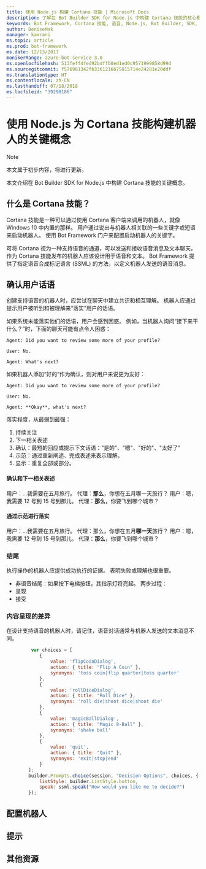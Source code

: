 ```yaml
---
title: 使用 Node.js 构建 Cortana 技能 | Microsoft Docs
description: 了解在 Bot Builder SDK for Node.js 中构建 Cortana 技能的核心概念。
keywords: Bot Framework, Cortana 技能, 语音, Node.js, Bot Builder, SDK, 关键概念, 核心概念
author: DeniseMak
manager: kamrani
ms.topic: article
ms.prod: bot-framework
ms.date: 12/13/2017
monikerRange: azure-bot-service-3.0
ms.openlocfilehash: 513feff4fed92bdffb0ed1ed0c9571999858d99d
ms.sourcegitcommit: f576981342fb3361216675815714e24281e20ddf
ms.translationtype: HT
ms.contentlocale: zh-CN
ms.lasthandoff: 07/18/2018
ms.locfileid: "39298186"
---
```

# <a name="key-concepts-for-building-a-bot-for-cortana-skills-using-nodejs"></a>使用 Node.js 为 Cortana 技能构建机器人的关键概念
 
> [!NOTE]
> 本文属于初步内容，将进行更新。

本文介绍在 Bot Builder SDK for Node.js 中构建 Cortana 技能的关键概念。 

## <a name="what-is-a-cortana-skill"></a>什么是 Cortana 技能？
Cortana 技能是一种可以通过使用 Cortana 客户端来调用的机器人，就像 Windows 10 中内置的那样。 用户通过说出与机器人相关联的一些关键字或短语来启动机器人。 使用 Bot Framework 门户来配置启动机器人的关键字。 

可将 Cortana 视为一种支持语音的通道，可以发送和接收语音消息及文本聊天。 作为 Cortana 技能发布的机器人应该设计用于语音和文本。 Bot Framework 提供了指定语音合成标记语言 (SSML) 的方法，以定义机器人发送的语音消息。

## <a name="acknowledge-user-utterances"></a>确认用户话语 

<!-- Establishing conversational understanding -->
<!-- Placeholder: In this section, describe how you have to write your speech to sound natural -->


创建支持语音的机器人时，应尝试在聊天中建立共识和相互理解。 机器人应通过提示用户被听到和被理解来“落实”用户的话语。

如果系统未能落实他们的话语，用户会感到困惑。 例如，当机器人询问“接下来干什么？”时，下面的聊天可能有点令人困惑：

```
Agent: Did you want to review some more of your profile?

User: No.

Agent: What's next?
```

如果机器人添加“好的”作为确认，则对用户来说更为友好：

```
Agent: Did you want to review some more of your profile?

User: No.

Agent: **Okay**, what's next?
```


落实程度，从最弱到最强：
1. 持续关注
2. 下一相关表述
3. 确认：最短的回应或提示下文话语："是的"、"嗯"、"好的"、"太好了"
4. 示范：通过重新阐述、完成表述来表示理解。
5. 显示：重复全部或部分。

#### <a name="acknowledgement-and-next-relevant-contribution"></a>确认和下一相关表述
用户：...我需要在五月旅行。
代理：**那么**，你想在五月哪一天旅行？
用户：嗯，我需要 12 号到 15 号到那儿。
代理：**那么**，你要飞到哪个城市？

#### <a name="grounding-by-demonstration"></a>通过示范进行落实
用户：...我需要在五月旅行。
代理：那么，你想在五月**哪一天**旅行？
用户：嗯，我需要 12 号到 15 号到那儿。
代理：**那么**，你要飞到哪个城市？


### <a name="closure"></a>结尾

执行操作的机器人应提供成功执行的证据。
表明失败或理解也很重要。 
* 非语音结尾：如果按下电梯按钮，其指示灯将亮起。
两步过程：
* 呈现 
* 接受


### <a name="differences-in-content-presentation"></a>内容呈现的差异
在设计支持语音的机器人时，请记住，语音对话通常与机器人发送的文本消息不同。
<!-- If there are differences in what the bot will say, in the text vs the speak fields of a prompt or in a waterfall, for example, discuss them here.

## Speech

You bot uses the **session.say** method to speak to the user. The speak method has three overloads:
* If you pass only one parameter to **session.say**, it can be a text parameter.
* If you pass two parameters to **session.say**, it can take text and SSML.
* If you pass three parameters, the third parameter takes an options structure that specifies all the options you can pass to build an **IMessage** object.

```javascript
var bot = new builder.UniversalBot(connector, function (session) {
    session.say("Hello... I'm a decision making bot.'.", 
        ssml.speak("Hello. I can help you answer all of life's tough questions."));
    session.replaceDialog('rootMenu');
});

```
## Speech in messages

The **IMessage** object provides a **speak** property for SSML. It can be used to play a .wav file.

The **inputHint** property helps indicate to Cortana whether your bot is expecting input. If you're using a built-in prompt, this value is automatically set to the default of **expectingInput**.

The **inputHint** property can take the following values: 
* **expectingInput**: Indicates that the bot is actively expecting a response from the user. Cortana listens for the user to speak into the microphone.
* **acceptingInput**: Indicates that the bot is passively ready for input but is not waiting on a response. Cortana accepts input from the user if the user holds down the microphone button.
* **ignoringInput**: Cortana is ignoring input. Your bot may send this hint if it is actively processing a request and will ignore input from users until the request is complete.

Prompts can take a `speak:` or `retrySpeak` option.

```javascript
        builder.Prompts.choice(session, "Decision Options", choices, {
            listStyle: builder.ListStyle.button,
            speak: ssml.speak("How would you like me to decide?")
        });
```

Prompts.number has *ordinal support*, meaning that you can say "the last", "the first", "the next-to-last" to choose an item in a list.




## Using synonyms

<!-- Axl Rose example -->     
```javascript   
         var choices = [
            { 
                value: 'flipCoinDialog',
                action: { title: "Flip A Coin" },
                synonyms: 'toss coin|flip quarter|toss quarter'
            },
            {
                value: 'rollDiceDialog',
                action: { title: "Roll Dice" },
                synonyms: 'roll die|shoot dice|shoot die'
            },
            {
                value: 'magicBallDialog',
                action: { title: "Magic 8-Ball" },
                synonyms: 'shake ball'
            },
            {
                value: 'quit',
                action: { title: "Quit" },
                synonyms: 'exit|stop|end'
            }
        ];
        builder.Prompts.choice(session, "Decision Options", choices, {
            listStyle: builder.ListStyle.button,
            speak: ssml.speak("How would you like me to decide?")
        });
```


## <a name="configuring-your-bot"></a>配置机器人

## <a name="prompts"></a>提示


## <a name="additional-resources"></a>其他资源

[CortanaGetstarted]: /cortana/getstarted
[SSMLRef]: https://msdn.microsoft.com/en-us/library/hh378377(v=office.14).aspx